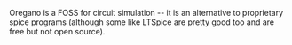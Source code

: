 Oregano is a FOSS for circuit simulation -- it is an alternative to proprietary spice programs (although some like LTSpice are pretty good too and are free but not open source).
